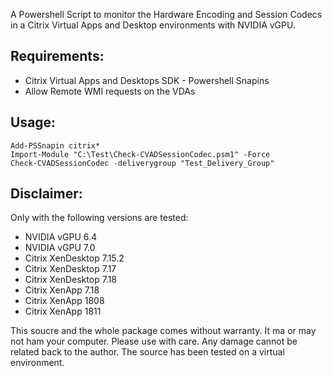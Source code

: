 A Powershell Script to monitor the Hardware Encoding and Session Codecs in a Citrix Virtual Apps and Desktop environments with NVIDIA vGPU.

## Requirements:
- Citrix Virtual Apps and Desktops SDK - Powershell Snapins
- Allow Remote WMI requests on the VDAs

## Usage:
	Add-PSSnapin citrix*
	Import-Module "C:\Test\Check-CVADSessionCodec.psm1" -Force
	Check-CVADSessionCodec -deliverygroup "Test_Delivery_Group"
	
## Disclaimer:
Only with the following versions are tested:
- NVIDIA vGPU 6.4
- NVIDIA vGPU 7.0
- Citrix XenDesktop 7.15.2
- Citrix XenDesktop 7.17
- Citrix XenDesktop 7.18
- Citrix XenApp 7.18
- Citrix XenApp 1808
- Citrix XenApp 1811

This soucre and the whole package comes without warranty. It ma or may not ham your computer. Please use with care. Any damage cannot be related back to the author. The source has been tested on a virtual environment.
